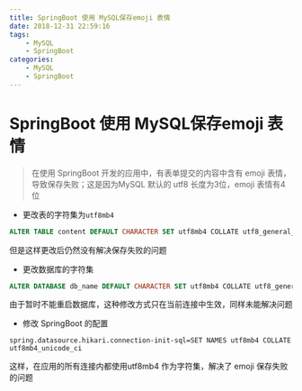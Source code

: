 ```yaml
---
title: SpringBoot 使用 MySQL保存emoji 表情
date: 2018-12-31 22:59:16
tags:
    - MySQL
    - SpringBoot 
categories: 
    - MySQL
    - SpringBoot
---
```


# SpringBoot 使用 MySQL保存emoji 表情

> 在使用 SpringBoot 开发的应用中，有表单提交的内容中含有 emoji 表情，导致保存失败；这是因为MySQL 默认的 utf8 长度为3位，emoji 表情有4位

- 更改表的字符集为`utf8mb4`

```sql
ALTER TABLE content DEFAULT CHARACTER SET utf8mb4 COLLATE utf8_general_ci;
```

但是这样更改后仍然没有解决保存失败的问题

- 更改数据库的字符集

```sql
ALTER DATABASE db_name DEFAULT CHARACTER SET utf8mb4 COLLATE utf8_general_ci;
```

由于暂时不能重启数据库，这种修改方式只在当前连接中生效，同样未能解决问题

- 修改 SpringBoot 的配置 

```dsconfig
spring.datasource.hikari.connection-init-sql=SET NAMES utf8mb4 COLLATE utf8mb4_unicode_ci
```

这样，在应用的所有连接内都使用utf8mb4 作为字符集，解决了 emoji 保存失败的问题